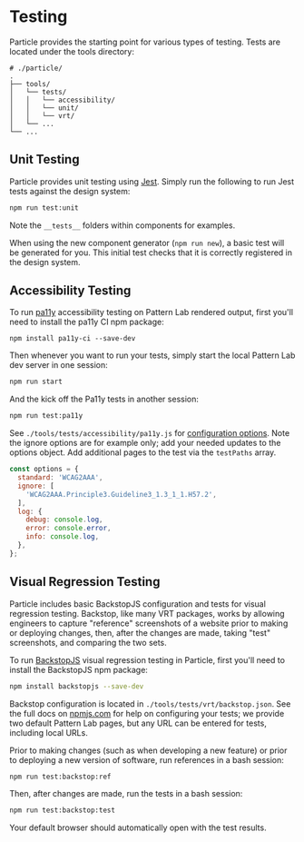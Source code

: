 # Testing

Particle provides the starting point for various types of testing. Tests are located under the tools directory:

```text
# ./particle/
.
├── tools/
│   └── tests/
│   │   └── accessibility/
│   │   └── unit/
│   │   └── vrt/
│   └── ...
└── ...
```

## Unit Testing

Particle provides unit testing using [Jest](https://facebook.github.io/jest/docs/en/tutorial-jquery.html). Simply run the following to run Jest tests against the design system:

```bash
npm run test:unit
```

Note the `__tests__` folders within components for examples.

When using the new component generator \(`npm run new`\), a basic test will be generated for you. This initial test checks that it is correctly registered in the design system.

## Accessibility Testing

To run [pa11y](http://pa11y.org/) accessibility testing on Pattern Lab rendered output, first you'll need to install the pa11y CI npm package:

```text
npm install pa11y-ci --save-dev
```

Then whenever you want to run your tests, simply start the local Pattern Lab dev server in one session:

```bash
npm run start
```

And the kick off the Pa11y tests in another session:

```bash
npm run test:pa11y
```

See `./tools/tests/accessibility/pa11y.js` for [configuration options](https://github.com/pa11y/pa11y/tree/5.x#configuration). Note the ignore options are for example only; add your needed updates to the options object. Add additional pages to the test via the `testPaths` array.

```javascript
const options = {
  standard: 'WCAG2AAA',
  ignore: [
    'WCAG2AAA.Principle3.Guideline3_1.3_1_1.H57.2',
  ],
  log: {
    debug: console.log,
    error: console.error,
    info: console.log,
  },
};
```

## Visual Regression Testing

Particle includes basic BackstopJS configuration and tests for visual regression testing. Backstop, like many VRT packages, works by allowing engineers to capture "reference" screenshots of a website prior to making or deploying changes, then, after the changes are made, taking "test" screenshots, and comparing the two sets. 

To run [BackstopJS](https://garris.github.io/BackstopJS/) visual regression testing in Particle, first you'll need to install the BackstopJS npm package:
```bash
npm install backstopjs --save-dev
```

Backstop configuration is located in `./tools/tests/vrt/backstop.json`. See the full docs on [npmjs.com](https://www.npmjs.com/package/backstopjs) for help on configuring your tests; we provide two default Pattern Lab pages, but any URL can be entered for tests, including local URLs.

Prior to making changes (such as when developing a new feature) or prior to deploying a new version of software, run references in a bash session:

```bash
npm run test:backstop:ref
```

Then, after changes are made, run the tests in a bash session:

```bash
npm run test:backstop:test
```

Your default browser should automatically open with the test results.
